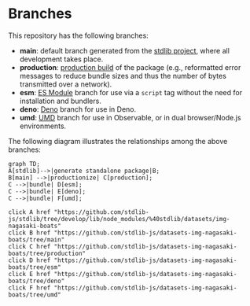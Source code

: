 <!--

@license Apache-2.0

Copyright (c) 2022 The Stdlib Authors.

Licensed under the Apache License, Version 2.0 (the "License");
you may not use this file except in compliance with the License.
You may obtain a copy of the License at

    http://www.apache.org/licenses/LICENSE-2.0

Unless required by applicable law or agreed to in writing, software
distributed under the License is distributed on an "AS IS" BASIS,
WITHOUT WARRANTIES OR CONDITIONS OF ANY KIND, either express or implied.
See the License for the specific language governing permissions and
limitations under the License.

-->

# Branches

This repository has the following branches:

-   **main**: default branch generated from the [stdlib project][stdlib-url], where all development takes place.
-   **production**: [production build][production-url] of the package (e.g., reformatted error messages to reduce bundle sizes and thus the number of bytes transmitted over a network).
-   **esm**: [ES Module][esm-url] branch for use via a `script` tag without the need for installation and bundlers.
-   **deno**: [Deno][deno-url] branch for use in Deno.
-   **umd**: [UMD][umd-url] branch for use in Observable, or in dual browser/Node.js environments.

The following diagram illustrates the relationships among the above branches:

```mermaid
graph TD;
A[stdlib]-->|generate standalone package|B;
B[main] -->|productionize| C[production];
C -->|bundle| D[esm];
C -->|bundle| E[deno];
C -->|bundle| F[umd];

click A href "https://github.com/stdlib-js/stdlib/tree/develop/lib/node_modules/%40stdlib/datasets/img-nagasaki-boats"
click B href "https://github.com/stdlib-js/datasets-img-nagasaki-boats/tree/main"
click C href "https://github.com/stdlib-js/datasets-img-nagasaki-boats/tree/production"
click D href "https://github.com/stdlib-js/datasets-img-nagasaki-boats/tree/esm"
click E href "https://github.com/stdlib-js/datasets-img-nagasaki-boats/tree/deno"
click F href "https://github.com/stdlib-js/datasets-img-nagasaki-boats/tree/umd"
```

[stdlib-url]: https://github.com/stdlib-js/stdlib/tree/develop/lib/node_modules/%40stdlib/datasets/img-nagasaki-boats
[production-url]: https://github.com/stdlib-js/datasets-img-nagasaki-boats/tree/production
[deno-url]: https://github.com/stdlib-js/datasets-img-nagasaki-boats/tree/deno
[umd-url]: https://github.com/stdlib-js/datasets-img-nagasaki-boats/tree/umd
[esm-url]: https://github.com/stdlib-js/datasets-img-nagasaki-boats/tree/esm